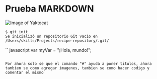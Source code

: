 # Prueba MARKDOWN

![Image of Yaktocat](https://octodex.github.com/images/yaktocat.png)

```
$ git init
Se inicializó un repositorio Git vacío en /Users/skills/Projects/recipe-repository/.git/
```

`` javascript
var myVar = "¡Hola, mundo!";
```

Por ahora solo se que el comando "#" ayuda a poner titulos, ahora tambien se como agregar imagenes, tambien se como hacer codigo y comentar el mismo

